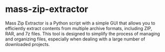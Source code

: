 # mass-zip-extractor
Mass Zip Extractor is a Python script with a simple GUI that allows you to efficiently extract contents from multiple archive formats, including ZIP, RAR, and 7z files. This tool is designed to simplify the process of managing and organizing files, especially when dealing with a large number of downloaded projects.
